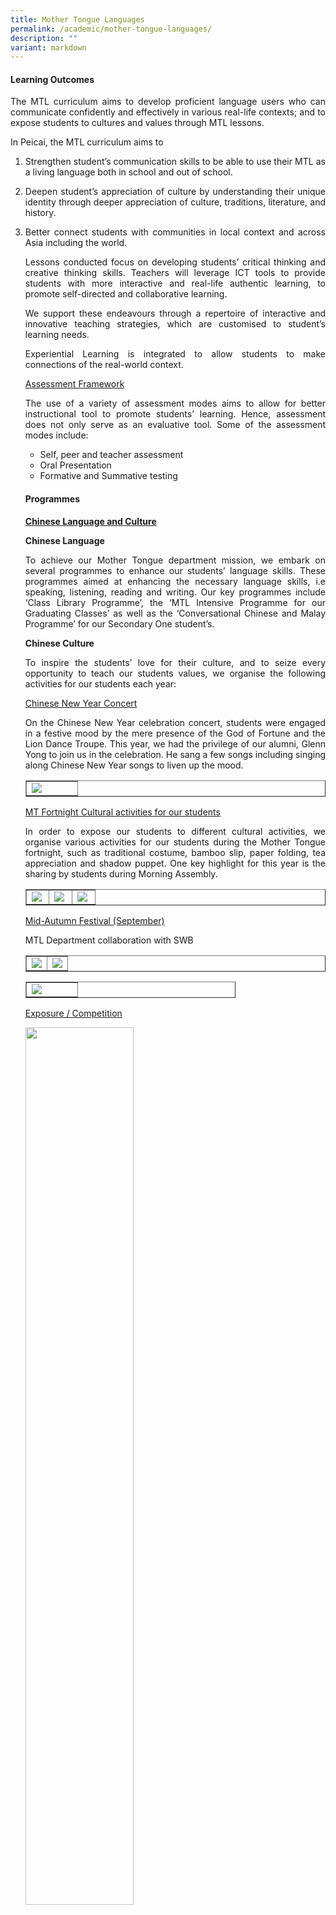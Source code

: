 ```yaml
---
title: Mother Tongue Languages
permalink: /academic/mother-tongue-languages/
description: ""
variant: markdown
---
```

<h4><strong>Learning Outcomes</strong></h4>
<p></p><p align="justify">The MTL curriculum aims to develop proficient language users who can communicate confidently and effectively in various real-life contexts; and to expose students to cultures and values through MTL lessons.</p>
<p>In Peicai, the MTL curriculum aims to</p>
<ol>
<li><p align="justify">Strengthen student’s communication skills to be able to use their MTL as a living language both in school and out of school.
</p></li><li><p align="justify">Deepen student’s appreciation of culture by understanding their unique identity through deeper appreciation of culture, traditions, literature, and history.
</p></li><li><p align="justify">Better connect students with communities in local context and across Asia including the world.
</p><p></p><p align="justify">Lessons conducted focus on developing students’ critical thinking and creative thinking skills. Teachers will leverage ICT tools to provide students with more interactive and real-life authentic learning, to promote self-directed and collaborative learning.</p>
<p></p><p align="justify">We support these endeavours through a repertoire of interactive and innovative teaching strategies, which are customised to student’s learning needs.</p>
<p></p><p align="justify">Experiential Learning is integrated to allow students to make connections of the real-world context.</p>
<p><u>Assessment Framework</u></p>
<p></p><p align="justify">The use of a variety of assessment modes aims to allow for better instructional tool to promote students’ learning. Hence, assessment does not only serve as an evaluative tool. Some of the assessment modes include:</p>
<ul>
<li aria-level="1">Self, peer and teacher assessment</li>
<li aria-level="1">Oral Presentation</li>
<li aria-level="1">Formative and Summative testing</li>
</ul>
<h4><strong>Programmes</strong></h4>
<p><span style="text-decoration: underline;"><strong>Chinese Language and Culture</strong></span></p>
<p><strong>Chinese Language</strong></p>
<p></p><p align="justify">To achieve our Mother Tongue department mission, we embark on several programmes to enhance our students’ language skills. These programmes aimed at enhancing the necessary language skills, i.e speaking, listening, reading and writing. Our key programmes include ‘Class Library Programme’, the ‘MTL Intensive Programme for our Graduating Classes’ as well as the ‘Conversational Chinese and Malay Programme’ for our Secondary One student’s.</p>
<p><strong>Chinese Culture</strong></p>
<p></p><p align="justify">To inspire the students’ love for their culture, and to seize every opportunity to teach our students values, we organise the following activities for our students each year:</p>
<p><u>Chinese New Year Concert </u></p>
<p></p><p align="justify">On the Chinese New Year celebration concert, students were engaged in a festive mood by the mere presence of the God of Fortune and the Lion Dance Troupe.  This year, we had the privilege of our alumni, Glenn Yong to join us in the celebration.  He sang a few songs including singing along Chinese New Year songs to liven up the mood.</p>
<table style="border-collapse: collapse; width: 100%;" border="1">
<tbody>
<tr>
<td style="width: 40%;"><img src="/images/Chinese_New_Year_Concert.JPG"></td>
</tr>
</tbody>
</table>	
<p><u>MT Fortnight Cultural activities for our students</u></p>
<p></p><p align="justify">In order to expose our students to different cultural activities, we organise various activities for our students during the Mother Tongue fortnight, such as traditional costume, bamboo slip, paper folding, tea appreciation and shadow puppet.  One key highlight for this year is the sharing by students during Morning Assembly.</p>
<table style="border-collapse: collapse; width: 100%;" border="1">
<tbody>
<tr>
<td style="width: 30%;"><img src="/images/MTL_2A.jpg"></td>
<td style="width: 30%;"><img src="/images/MTL9.JPG"></td>
<td style="width: 30%;"><img src="/images/MTL10.jpg"></td>
</tr>
</tbody>
</table>
<p><u>Mid-Autumn Festival (September)</u></p>
<p>MTL Department collaboration with SWB</p>
<table style="border-collapse: collapse; width: 100%;" border="1">
<tbody>
<tr>
<td style="width: 50%;"><img src="/images/MTL11.JPG"></td>
	<td style="width: 50%;"><img src="/images/MTL12.JPG"></td>
</tr>
</tbody>
</table>
<table style="border-collapse: collapse; width: 70%;" border="1">
<tbody>
<tr>
<td style="width: 40%;"><img src="/images/MTL12.JPG"></td>
</tr>
</tbody>
</table>

<p><u>Exposure / Competition</u></p>
<img style="width: 60%;" src="/images/mtl5.jpg">
<p style="text-align: center;">2022 National Bilingual Debate Competition</p>
<img style="width: 60%;" src="/images/mtl6.jpg">
<p style="text-align: center;">Peicai Reading Programme (Poster Design Competition)</p>
<table style="border-collapse: collapse; width: 100%;" border="1">
<tbody>
<tr>
<td style="width: 50%;"><img src="/images/mtl7.jpg"></td>
<td style="width: 50%;"><img src="/images/mtl8.jpg"></td>
</tr>
</tbody>
</table>
<p style="text-align: center;">Sec 3 Journalism Programme (NewsMaker) Chinese Language</p>
<p><span style="text-decoration: underline;"><strong>Malay Language and Culture</strong></span></p>
<p><strong>Malay Language</strong></p>
<p></p><p align="justify">To achieve our Mother Tongue department mission, we embark on several programmes to enhance our students’ language skills. These programmes include ‘Class Library Programme’, the ‘MTL Intensive Programme for our Graduating Classes’ as well as the ‘Conversational Chinese and Malay Programme’ for our Secondary One student’s.&nbsp;</p>
<p><strong>Malay Culture</strong></p>
<p></p><p align="justify">In addition to our commitment to nurture students to be proficient users of the Malay language, we have also included enrichment activities to enhance our students’ knowledge about the Malay culture. These activities are as follows:</p>
<p><u>MT Fortnight Cultural activities for our students</u></p><p></p><p align="justify">The department has organized workshops such as Seni Khat, Dikir Barat, Malay Dance and Kompang as well as Acting (Opera Theatre, Bangsawan) for our students. These workshops are conducted to enhance students’ interest and appreciation of Malay culture.&nbsp;</p><table style="border-collapse: collapse; width: 100%;" border="1">
<tbody>
<tr>
<td style="width: 50%;">
<p><u>Festive Celebrations – Lunar New Year</u></p>
<p></p><p align="justify">Our students are given the opportunity to showcase their performing talents in Dikir Barat and Tarian Melayu. The concert items are solely organized and planned by students. Malay Dance Performers for 2022 CNY Celebrations
</p></td><td style="width: 50%;"><img src="/images/mtl9.jpg"></td>
	


</tr></tbody></table><table style="border-collapse: collapse; width: 100%;" border="1">
<tbody>
<tr>
<td style="width: 36%;"><img src="/images/mtl10.jpg"></td>
<td style="width: 36%;"><img src="/images/mtl11.jpg"></td>
<td style="width: 28%;"><img src="/images/mtl12.jpg"></td>
</tr>
</tbody>
</table>
<p><u>External Exposure / Competition</u></p>
<p></p><p align="justify">Malay Language Student Ambassador organised by Malay Language Council of Singapore in conjunction to National Malay Language Month Movement</p>
<table style="border-collapse: collapse; width: 100%;" border="0">
<tbody>
<tr>
<td style="width: 40%;"><img src="/images/mtl13.jpg"></td>
<td style="width: 30%;">&nbsp;</td>
</tr>
</tbody>
</table>
<p>Rakan Bahasa 2022 &amp; 2021</p>
<p><u>Language Competition</u></p>
<p>Pena Emas (Essay writing competition by EDN)</p>
<table style="border-collapse: collapse; width: 100%;" border="0">
<tbody>
<tr>
<td style="width: 31%;"><img src="/images/mtl14.png"></td>
<td style="width: 28%;"><img src="/images/mtl15.jpg"></td>
<td style="width: 41%;">&nbsp;</td>
</tr>
<tr>
<td style="width: 31%;">Giovanna (3C4)</td>
<td style="width: 28%;">Nur Syaqirah (3C3)</td>
<td style="width: 41%;">&nbsp;</td>
</tr>
</tbody>
</table>
<p></p><p align="justify">National ML Essay Writing Top 10 (Winner)&nbsp;National ML Essay Writing Competition (Gold Award)</p>
<table style="border-collapse: collapse; width: 100%;" border="0">
<tbody>
<tr>
<td style="width: 60%;"><img src="/images/mtl17.jpg"></td>
<td style="width: 40%;">&nbsp;</td>
</tr>
</tbody>
</table>
<p></p><p align="justify">Sec 3 Journalism Programme (NewsMaker) Malay Language</p>
<p>MTL Archive link</p><h4><strong>Syllabus</strong></h4>
<p><a href="https://express.adobe.com/page/yyrWK7WrsN4f2">https://express.adobe.com/page/yyrWK7WrsN4f2</a></p>
<table style="border-collapse: collapse; width: 100%;" border="0">
</table><table width="588">
<tbody>
<tr>
<td width="294">
<p><strong><u>N Level</u></strong></p>
</td>
<td width="294">
<p><strong><u>O Level</u></strong></p>
</td>
</tr>
<tr>
<td width="294">
<p><a href="https://www.seab.gov.sg/docs/default-source/national-examinations/syllabus/nlevel/2022syllabus/1202_y22_sy.pdf">1202 Basic Chinese</a>&nbsp;</p>
</td>
<td width="294">
<p><a href="https://www.seab.gov.sg/docs/default-source/national-examinations/syllabus/olevel/2022syllabus/1160_y22_sy.pdf">1160 Chinese</a></p>
</td>
</tr>
<tr>
<td width="294">
<p><a href="https://www.seab.gov.sg/docs/default-source/national-examinations/syllabus/nlevel/2022syllabus/1203_y22_sy.pdf">1203 Basic Malay</a></p>
</td>
<td width="294">
<p><a href="https://www.seab.gov.sg/docs/default-source/national-examinations/syllabus/olevel/2022syllabus/1148_y22_sy.pdf">1148 Malay</a></p>
</td>
</tr>
<tr>
<td width="294">
<p><a href="https://www.seab.gov.sg/docs/default-source/national-examinations/syllabus/nlevel/2022syllabus/1204_y22_sy.pdf">1204 Basic Tamil</a></p>
</td>
<td width="294">
<p>&nbsp;<a href="https://www.seab.gov.sg/docs/default-source/national-examinations/syllabus/olevel/2022syllabus/1116_y22_sy.pdf">1116 Higher Chinese</a></p>
</td>
</tr>
<tr>
<td width="294">
<p><a href="https://www.seab.gov.sg/docs/default-source/national-examinations/syllabus/nlevel/2022syllabus/1196_y22_sy.pdf">1196 Chinese</a></p>
</td>
<td width="294">
<p><a href="https://www.seab.gov.sg/docs/default-source/national-examinations/syllabus/olevel/2022syllabus/1153_y22_sy.pdf">1153 Chinese B</a></p>
</td>
</tr>
<tr>
<td width="294">
<p><a href="https://www.seab.gov.sg/docs/default-source/national-examinations/syllabus/nlevel/2022syllabus/1197_y22_sy.pdf">1197 Malay</a></p>
</td>
<td width="294">
<p><a href="https://www.seab.gov.sg/docs/default-source/national-examinations/syllabus/olevel/2022syllabus/3917_y22_sy.pdf">3917 French</a></p>
</td>
</tr>
<tr>
<td width="294">
<p><a href="https://www.seab.gov.sg/docs/default-source/national-examinations/syllabus/nlevel/2022syllabus/1198_y22_sy.pdf">1198 Tamil</a></p>
</td>
<td width="294">
<p><a href="https://www.seab.gov.sg/docs/default-source/national-examinations/syllabus/olevel/2022syllabus/3260_y22_sy.pdf">3260 Thai</a></p>
</td>
</tr>
<tr>
<td width="294">
</td>
<td width="294">
<p><a href="https://www.seab.gov.sg/docs/default-source/national-examinations/syllabus/olevel/2022syllabus/3919_y22_sy.pdf">3919 Japanese</a></p>
</td>
</tr>
<tr>
<td width="294">
</td>
<td width="294">
<p><a href="https://www.seab.gov.sg/docs/default-source/national-examinations/syllabus/olevel/2022syllabus/3249_y22_sy.pdf">3249 Burmese</a></p>
</td>
</tr>
<tr>
<td width="294">
</td>
<td width="294">
<p><a href="https://www.seab.gov.sg/docs/default-source/national-examinations/syllabus/olevel/2022syllabus/3194_y22_sy.pdf">Non-Tamil in-Lieu (NTIL)</a><br>Bengali (3215)<br>Gujerati (3199)<br>Hindi (3194)<br>Panjabi 3203)<br>Urdu (3196)</p>
</td>
</tr>
</tbody>
</table></li></ol>